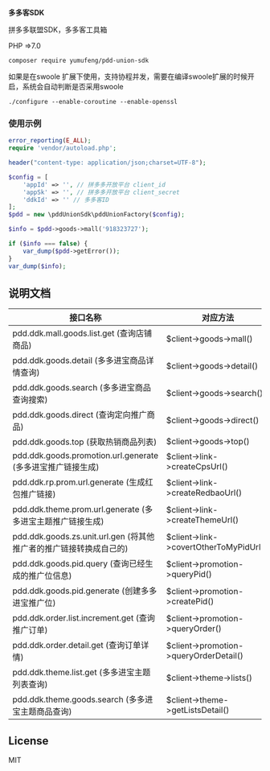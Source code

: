 **多多客SDK**

拼多多联盟SDK，多多客工具箱

PHP =>7.0

`composer require yumufeng/pdd-union-sdk`

如果是在swoole 扩展下使用，支持协程并发，需要在编译swoole扩展的时候开启，系统会自动判断是否采用swoole

```./configure --enable-coroutine --enable-openssl```

### 使用示例

```php
error_reporting(E_ALL);
require 'vendor/autoload.php';

header("content-type: application/json;charset=UTF-8");

$config = [
    'appId' => '', // 拼多多开放平台 client_id
    'appSk' => '', // 拼多多开放平台 client_secret
    'ddkId' => '' // 多多客ID
];
$pdd = new \pddUnionSdk\pddUnionFactory($config);

$info = $pdd->goods->mall('918323727');

if ($info === false) {
    var_dump($pdd->getError());
}
var_dump($info);

```


## 说明文档

| 接口名称 | 对应方法  |
| --------   | ---- |
| pdd.ddk.mall.goods.list.get (查询店铺商品)     | \$client->goods->mall() |
| pdd.ddk.goods.detail (多多进宝商品详情查询)     | \$client->goods->detail() |
| pdd.ddk.goods.search (多多进宝商品查询搜索)     | \$client->goods->search() |
| pdd.ddk.goods.direct (查询定向推广商品)     | \$client->goods->direct() |
| pdd.ddk.goods.top (获取热销商品列表)     | \$client->goods->top() |
| pdd.ddk.goods.promotion.url.generate (多多进宝推广链接生成)     | \$client->link->createCpsUrl() |
| pdd.ddk.rp.prom.url.generate (生成红包推广链接)     | \$client->link->createRedbaoUrl() |
| pdd.ddk.theme.prom.url.generate (多多进宝主题推广链接生成)     | \$client->link->createThemeUrl() |
| pdd.ddk.goods.zs.unit.url.gen (将其他推广者的推广链接转换成自己的)     | \$client->link->covertOtherToMyPidUrl() |
| pdd.ddk.goods.pid.query (查询已经生成的推广位信息)     | \$client->promotion->queryPid() |
| pdd.ddk.goods.pid.generate (创建多多进宝推广位)     | \$client->promotion->createPid() |
| pdd.ddk.order.list.increment.get (查询推广订单)     | \$client->promotion->queryOrder() |
| pdd.ddk.order.detail.get (查询订单详情)     | \$client->promotion->queryOrderDetail() |
| pdd.ddk.theme.list.get (多多进宝主题列表查询)     | \$client->theme->lists() |
| pdd.ddk.theme.goods.search (多多进宝主题商品查询)     | \$client->theme->getListsDetail() |

## License

MIT



